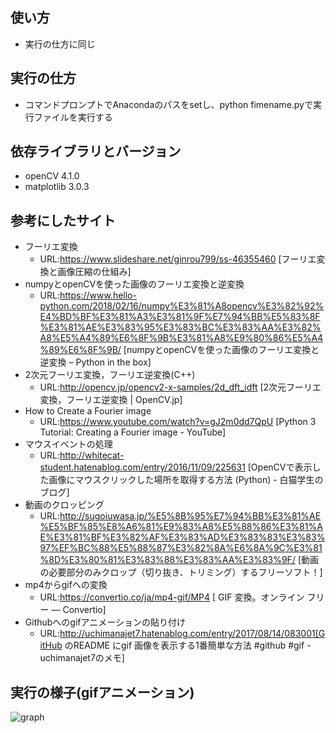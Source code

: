 ## 使い方
- 実行の仕方に同じ
## 実行の仕方
- コマンドプロンプトでAnacondaのパスをsetし、python fimename.pyで実行ファイルを実行する
## 依存ライブラリとバージョン
- openCV 4.1.0
- matplotlib 3.0.3
## 参考にしたサイト
- フーリエ変換
    - URL:https://www.slideshare.net/ginrou799/ss-46355460 [フーリエ変換と画像圧縮の仕組み]
- numpyとopenCVを使った画像のフーリエ変換と逆変換
    - URL:https://www.hello-python.com/2018/02/16/numpy%E3%81%A8opencv%E3%82%92%E4%BD%BF%E3%81%A3%E3%81%9F%E7%94%BB%E5%83%8F%E3%81%AE%E3%83%95%E3%83%BC%E3%83%AA%E3%82%A8%E5%A4%89%E6%8F%9B%E3%81%A8%E9%80%86%E5%A4%89%E6%8F%9B/ [numpyとopenCVを使った画像のフーリエ変換と逆変換 – Python in the box]
- 2次元フーリエ変換，フーリエ逆変換(C++)
    - URL:http://opencv.jp/opencv2-x-samples/2d_dft_idft [2次元フーリエ変換，フーリエ逆変換 | OpenCV.jp]
- How to Create a Fourier image
    - URL:https://www.youtube.com/watch?v=gJ2m0dd7QpU [Python 3 Tutorial: Creating a Fourier image - YouTube]
- マウスイベントの処理
    - URL:http://whitecat-student.hatenablog.com/entry/2016/11/09/225631 [OpenCVで表示した画像にマウスクリックした場所を取得する方法 (Python) - 白猫学生のブログ]
- 動画のクロッピング
    - URL:http://sugoiuwasa.jp/%E5%8B%95%E7%94%BB%E3%81%AE%E5%BF%85%E8%A6%81%E9%83%A8%E5%88%86%E3%81%AE%E3%81%BF%E3%82%AF%E3%83%AD%E3%83%83%E3%83%97%EF%BC%88%E5%88%87%E3%82%8A%E6%8A%9C%E3%81%8D%E3%80%81%E3%83%88%E3%83%AA%E3%83%9F/ [動画の必要部分のみクロップ（切り抜き、トリミング）するフリーソフト！]
- mp4からgifへの変換
    - URL:https://convertio.co/ja/mp4-gif/MP4 [ GIF 変換。オンライン フリー — Convertio]
- Githubへのgifアニメーションの貼り付け
    - URL:http://uchimanajet7.hatenablog.com/entry/2017/08/14/083001[GitHub のREADME にgif 画像を表示する1番簡単な方法 #github #gif - uchimanajet7のメモ]
    
## 実行の様子(gifアニメーション)
![graph](https://user-images.githubusercontent.com/52147503/61596917-67c18480-ac44-11e9-9750-35ac471570f3.gif)
